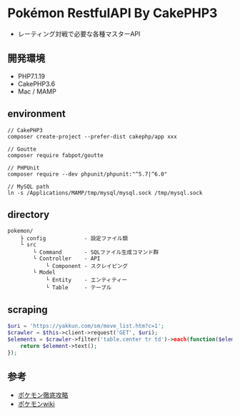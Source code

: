 
# Pokémon RestfulAPI By CakePHP3
- レーティング対戦で必要な各種マスターAPI

## 開発環境
- PHP7.1.19
- CakePHP3.6
- Mac / MAMP

## environment

```linux
// CakePHP3
composer create-project --prefer-dist cakephp/app xxx

// Goutte
composer require fabpot/goutte

// PHPUnit
composer require --dev phpunit/phpunit:"^5.7|^6.0"

// MySQL path
ln -s /Applications/MAMP/tmp/mysql/mysql.sock /tmp/mysql.sock
```

## directory

```
pokemon/
    ├ config            - 設定ファイル類
    └ src
        └ Command       - SQLファイル生成コマンド群
        └ Controller    - API
            └ Component - スクレイピング
        └ Model
            └ Entity    - エンティティー
            └ Table     - テーブル
```

## scraping

```php
$uri = 'https://yakkun.com/sm/move_list.htm?c=1';
$crawler = $this->client->request('GET', $uri);
$elements = $crawler->filter('table.center tr td')->each(function($element){
    return $element->text();
});
```

## 参考
- [ポケモン徹底攻略](https://yakkun.com/)
- [ポケモンwiki](https://wiki.xn--rckteqa2e.com/wiki/%E3%83%A1%E3%82%A4%E3%83%B3%E3%83%9A%E3%83%BC%E3%82%B8)
